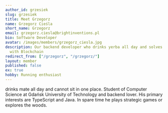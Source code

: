 ```yaml
---
author_id: grzesiek
slug: grzesiek
title: Meet Grzegorz
name: Grzegorz Cieśla
short_name: Grzegorz
email: grzegorz.ciesla@brightinventions.pl
bio: Software Developer
avatar: /images/members/grzegorz_ciesla.jpg
description: Our backend developer who drinks yerba all day and solves difficult problems
  with Blockchain
redirect_from: ["/grzegorz", "/grzegorz/"]
layout: member
published: false
ex: true
hobby: Running enthusiast
---
```


drinks mate all day and cannot sit in one place. Student of Computer Science at Gdańsk University of Technology and backend lover. His primary interests are TypeScript and Java. In spare time he plays strategic games or explores the woods.
